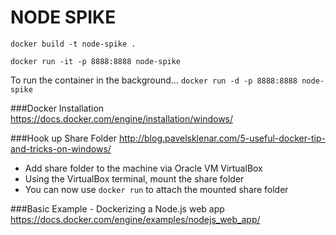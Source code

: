 NODE SPIKE
==========

`docker build -t node-spike .`

`docker run -it -p 8888:8888 node-spike`

To run the container in the background...
`docker run -d -p 8888:8888 node-spike`


###Docker Installation
https://docs.docker.com/engine/installation/windows/

###Hook up Share Folder
http://blog.pavelsklenar.com/5-useful-docker-tip-and-tricks-on-windows/
- Add share folder to the machine via Oracle VM VirtualBox
- Using the VirtualBox terminal, mount the share folder
- You can now use `docker run` to attach the mounted share folder

###Basic Example - Dockerizing a Node.js web app
https://docs.docker.com/engine/examples/nodejs_web_app/